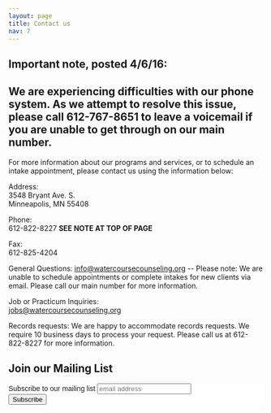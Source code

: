 ```yaml
---
layout: page
title: Contact us
nav: 7
---
```


## Important note, posted 4/6/16:

## We are experiencing difficulties with our phone system. As we attempt to resolve this issue, please call 612-767-8651 to leave a voicemail if you are unable to get through on our main number.

For more information about our programs and services, or to schedule an intake appointment, please contact us using the information below:
 
Address:  
    3548 Bryant Ave. S.  
    Minneapolis, MN 55408
 
Phone:  
    612-822-8227  **SEE NOTE AT TOP OF PAGE**
   
 
Fax:  
    612-825-4204
 
General Questions: 
    [info@watercoursecounseling.org]() -- Please note: We are unable to schedule appointments or complete intakes for new clients via email. Please call our main number for more information.
 
Job or Practicum Inquiries:  
    [jobs@watercoursecounseling.org]()
    
Records requests:
 We are happy to accommodate records requests. We require 10 business days to process your request. Please call us at 612-822-8227 for more information.

## Join our Mailing List

<!-- Begin MailChimp Signup Form -->
<link href="//cdn-images.mailchimp.com/embedcode/slim-081711.css" rel="stylesheet" type="text/css">
<style type="text/css">
	#mc_embed_signup{background:#fff; clear:left; font:14px Helvetica,Arial,sans-serif; }
	/* Add your own MailChimp form style overrides in your site stylesheet or in this style block.
	   We recommend moving this block and the preceding CSS link to the HEAD of your HTML file. */
</style>
<div id="mc_embed_signup">
<form action="//watercoursecounseling.us2.list-manage.com/subscribe/post?u=5e685521112df398aa8bb1a1d&amp;id=623ba0b8d1" method="post" id="mc-embedded-subscribe-form" name="mc-embedded-subscribe-form" class="validate" target="_blank" novalidate>
    <div id="mc_embed_signup_scroll">
	<label for="mce-EMAIL">Subscribe to our mailing list</label>
	<input type="email" value="" name="EMAIL" class="email" id="mce-EMAIL" placeholder="email address" required>
    <!-- real people should not fill this in and expect good things - do not remove this or risk form bot signups-->
    <div style="position: absolute; left: -5000px;"><input type="text" name="b_5e685521112df398aa8bb1a1d_623ba0b8d1" tabindex="-1" value=""></div>
    <div class="clear"><input type="submit" value="Subscribe" name="subscribe" id="mc-embedded-subscribe" class="button"></div>
    </div>
</form>
</div>
<!--End mc_embed_signup-->
